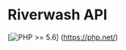 # Riverwash API

[![PHP >= 5.6](https://img.shields.io/badge/php-%3E%3D%205.5-8892BF.svg)]
(https://php.net/)
